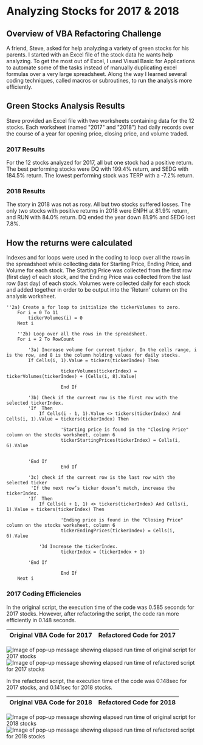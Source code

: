 # Analyzing Stocks for 2017 & 2018

## Overview of VBA Refactoring Challenge

A friend, Steve, asked for help analyzing a variety of green stocks for his parents. I started with an Excel file of the stock data he wants help analyzing. To get the most out of Excel, I used Visual Basic for Applications to automate some of the tasks instead of manually duplicating excel formulas over a very large spreadsheet. Along the way I learned several coding techniques, called macros or subroutines, to run the analysis more efficiently.

## Green Stocks Analysis Results

Steve provided an Excel file with two worksheets containing data for the 12 stocks. Each worksheet (named "2017" and "2018") had daily records over the course of a year for opening price, closing price, and volume traded.

### 2017 Results 

For the 12 stocks analyzed for 2017, all but one stock had a positive return. The best performing stocks were DQ with 199.4% return, and SEDG with 184.5% return. The lowest performing stock was TERP with a -7.2% return.

### 2018 Results

The story in 2018 was not as rosy. All but two stocks suffered losses. The only two stocks with positive returns in 2018 were ENPH at 81.9% return, and RUN with 84.0% return. DQ ended the year down 81.9% and SEDG lost 7.8%.

## How the returns were calculated
Indexes and for loops were used in the coding to loop over all the rows in the spreadsheet while collecting data for Starting Price, Ending Price, and Volume for each stock. The Starting Price was collected from the first row (first day) of each stock, and the Ending Price was collected from the last row (last day) of each stock. Volumes were collected daily for each stock and added together in order to be output into the 'Return' column on the analysis worksheet. 

```
''2a) Create a for loop to initialize the tickerVolumes to zero.
    For i = 0 To 11
        tickerVolumes(i) = 0
    Next i
        
    ''2b) Loop over all the rows in the spreadsheet.
    For i = 2 To RowCount
    
        '3a) Increase volume for current ticker. In the cells range, i is the row, and 8 is the column holding values for daily stocks.
        If Cells(i, 1).Value = tickers(tickerIndex) Then
            
                    tickerVolumes(tickerIndex) = tickerVolumes(tickerIndex) + (Cells(i, 8).Value)
                
                    End If
        
        '3b) Check if the current row is the first row with the selected tickerIndex.
        'If  Then
            If Cells(i - 1, 1).Value <> tickers(tickerIndex) And Cells(i, 1).Value = tickers(tickerIndex) Then
            
                    'Starting price is found in the "Closing Price" column on the stocks worksheet, column 6
                    tickerStartingPrices(tickerIndex) = Cells(i, 6).Value
                           
            
        'End If
                    End If
            
        '3c) check if the current row is the last row with the selected ticker
         'If the next row’s ticker doesn’t match, increase the tickerIndex.
        'If  Then
            If Cells(i + 1, 1) <> tickers(tickerIndex) And Cells(i, 1).Value = tickers(tickerIndex) Then
                    
                    'Ending price is found in the "Closing Price" column on the stocks worksheet, column 6
                    tickerEndingPrices(tickerIndex) = Cells(i, 6).Value

            '3d Increase the tickerIndex.
                    tickerIndex = (tickerIndex + 1)
            
        'End If
    
                    End If
    Next i
```

### 2017 Coding Efficiencies

In the original script, the execution time of the code was 0.585 seconds for 2017 stocks. However, after refactoring the script, the code ran more efficiently in 0.148 seconds. 

Original VBA Code for 2017          |          Refactored Code for 2017
:-----------------------------------|-----------------------------------------:


![Image of pop-up message showing elapsed run time of original script for 2017 stocks](https://github.com/EBolinVA/Module_2_VBA_Challenge/blob/main/Original_time_2017.png) ![Image of pop-up message showing elapsed run time of refactored script for 2017 stocks](https://github.com/EBolinVA/Module_2_VBA_Challenge/blob/main/VBA_Challenge_2017.png)


In the refactored script, the execution time of the code was 0.148sec for 2017 stocks, and 0.141sec for 2018 stocks.

Original VBA Code for 2018          |          Refactored Code for 2018
:-----------------------------------|-----------------------------------------:
![Image of pop-up message showing elapsed run time of original script for 2018 stocks](https://github.com/EBolinVA/Module_2_VBA_Challenge/blob/main/Original_time_2018.png) ![Image of pop-up message showing elapsed run time of refactored script for 2018 stocks](https://github.com/EBolinVA/Module_2_VBA_Challenge/blob/main/VBA_Challenge_2018.png)

